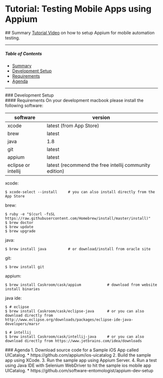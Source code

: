 # Tutorial: Testing Mobile Apps using Appium

<div id='summary' />
## Summary
<a href="https://vimeo.com/171041592">Tutorial Video</a> on how to setup Appium for mobile automation testing.

----

##### Table of Contents
- [Summary](#summary)
- [Development Setup](#dev-setup)
- [Requirements](#requirements)
- [Agenda](#agenda)

----

<div id='dev-setup' />
### Development Setup

<div id='requirements' />
#### Requirements
On your development macbook please install the following software:

| software | version                 |
| ---      | ---                     |
| xcode    | latest (from App Store) |
| brew     | latest                  |
| java     | 1.8                     |
| git      | latest                  |
| appium   | latest                  |
| eclipse or intellij | latest (recommend the free intellij community edition) |


xcode:
```
$ xcode-select --install     # you can also install directly from the App Store
```

brew:
```
$ ruby -e "$(curl -fsSL https://raw.githubusercontent.com/Homebrew/install/master/install)"
$ brew doctor
$ brew update
$ brew upgrade
```

java:
```
$ brew install java          # or download/install from oracle site
```

git:
```
$ brew install git
```

appium:
```
$ brew install Caskroom/cask/appium            # download from website install binaries
```

java ide:
```
$ # eclipse
$ brew install Caskroom/cask/eclipse-java      # or you can also download directly from http://www.eclipse.org/downloads/packages/eclipse-ide-java-developers/marsr

$ # intellij
$ brew install Caskroom/cask/intellij-java     # or you can also download directly from https://www.jetbrains.com/idea/downloads
```
	
<div id='agenda' />
### Agenda
1. Download source code for a Sample iOS App called UICatalog.
      * https://github.com/appium/ios-uicatalog
2. Build the sample app using XCode.
3. Run the sample app using Appium Server.
4. Run a test using Java IDE with Selenium WebDriver to hit the sample ios mobile app UICatalog.
      * https://github.com/software-entomologist/appium-dev-setup
